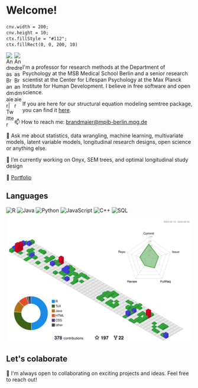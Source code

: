 # Welcome!

<canvas id="cnv"></canvas>
```{js}
cnv.width = 200;
cnv.height = 10;
ctx.fillStyle = "#112";
ctx.fillRect(0, 0, 200, 10)
```

<a href="https://twitter.com/brandmaier">
<img align="left" alt="Andreas Brandmaier| Twitter" width="22px" src="https://cdn.jsdelivr.net/npm/simple-icons@v3/icons/twitter.svg" />
</a>
<a href="https://www.linkedin.com/in/andreas-brandmaier-a93a782a/">
<img align="left" alt="Andreas Brandmaier" width="22px" src="https://cdn.jsdelivr.net/npm/simple-icons@v3/icons/linkedin.svg" />
</a>

<p>&nbsp;</p>

I'm a professor for research methods at the Department of Psychology at the MSB Medical School Berlin and a senior research scientist at the Center for Lifespan Psychology at the Max Planck Institute for Human Development. I believe in free software and open science.

If you are here for our structural equation modeling semtree package, you can find it [here](https://github.com/brandmaier/semtree).

📫 How to reach me: brandmaier@mpib-berlin.mpg.de

💬 Ask me about statistics, data wrangling, machine learning, multivariate models, latent variable models, longitudinal research designs, open science or anything else.

🔭 I’m currently working on Onyx, SEM trees, and optimal longitudinal study design

📝 [Portfolio](https://www.brandmaier.de/)

## Languages

![R](https://img.shields.io/badge/-R-000?&logo=R)
![Java](https://img.shields.io/badge/-Java-000?&logo=Java&logoColor=007396)
![Python](https://img.shields.io/badge/-Python-000?&logo=Python)
![JavaScript](https://img.shields.io/badge/-JavaScript-000?&logo=JavaScript)
![C++](https://img.shields.io/badge/-C++-000?&logo=c%2b%2b&logoColor=00599C)
![SQL](https://img.shields.io/badge/-SQL-000?&logo=MySQL)

![](profile-3d-contrib/profile-gitblock.svg)

## Let's colaborate 

🚀 I'm always open to collaborating on exciting projects and ideas. Feel free to reach out!
